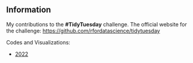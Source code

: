 ## Information

My contributions to the **#TidyTuesday** challenge. The official website for the challenge: https://github.com/rfordatascience/tidytuesday

Codes and Visualizations:
* [2022](/2022/README.md)
